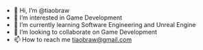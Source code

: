 - 👋 Hi, I’m @tiaobraw
- 👀 I’m interested in Game Development
- 🌱 I’m currently learning Software Engineering and Unreal Engine
- 💞️ I’m looking to collaborate on Game Development
- 📫 How to reach me tiaobraw@gmail.com

<!---
tiaobraw/tiaobraw is a ✨ special ✨ repository because its `README.md` (this file) appears on your GitHub profile.
You can click the Preview link to take a look at your changes.
--->
